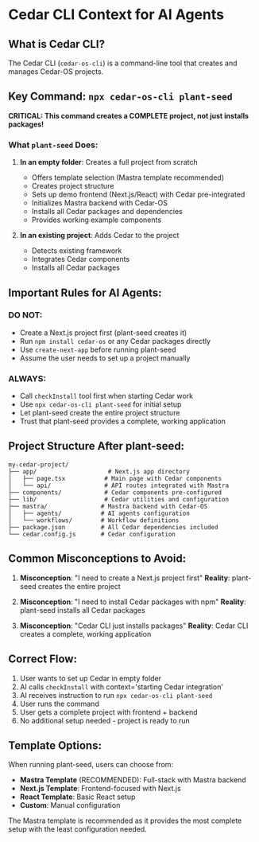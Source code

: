 # Cedar CLI Context for AI Agents

## What is Cedar CLI?

The Cedar CLI (`cedar-os-cli`) is a command-line tool that creates and manages Cedar-OS projects. 

## Key Command: `npx cedar-os-cli plant-seed`

**CRITICAL: This command creates a COMPLETE project, not just installs packages!**

### What `plant-seed` Does:

1. **In an empty folder**: Creates a full project from scratch
   - Offers template selection (Mastra template recommended)
   - Creates project structure
   - Sets up demo frontend (Next.js/React) with Cedar pre-integrated
   - Initializes Mastra backend with Cedar-OS
   - Installs all Cedar packages and dependencies
   - Provides working example components

2. **In an existing project**: Adds Cedar to the project
   - Detects existing framework
   - Integrates Cedar components
   - Installs all Cedar packages

## Important Rules for AI Agents:

### DO NOT:
- Create a Next.js project first (plant-seed creates it)
- Run `npm install cedar-os` or any Cedar packages directly
- Use `create-next-app` before running plant-seed
- Assume the user needs to set up a project manually

### ALWAYS:
- Call `checkInstall` tool first when starting Cedar work
- Use `npx cedar-os-cli plant-seed` for initial setup
- Let plant-seed create the entire project structure
- Trust that plant-seed provides a complete, working application

## Project Structure After plant-seed:

```
my-cedar-project/
├── app/                    # Next.js app directory
│   ├── page.tsx           # Main page with Cedar components
│   └── api/               # API routes integrated with Mastra
├── components/            # Cedar components pre-configured
├── lib/                   # Cedar utilities and configuration
├── mastra/               # Mastra backend with Cedar-OS
│   ├── agents/           # AI agents configuration
│   └── workflows/        # Workflow definitions
├── package.json          # All Cedar dependencies included
└── cedar.config.js       # Cedar configuration
```

## Common Misconceptions to Avoid:

1. **Misconception**: "I need to create a Next.js project first"
   **Reality**: plant-seed creates the entire project

2. **Misconception**: "I need to install Cedar packages with npm"
   **Reality**: plant-seed installs all Cedar packages

3. **Misconception**: "Cedar CLI just installs packages"
   **Reality**: Cedar CLI creates a complete, working application

## Correct Flow:

1. User wants to set up Cedar in empty folder
2. AI calls `checkInstall` with context='starting Cedar integration'
3. AI receives instruction to run `npx cedar-os-cli plant-seed`
4. User runs the command
5. User gets a complete project with frontend + backend
6. No additional setup needed - project is ready to run

## Template Options:

When running plant-seed, users can choose from:
- **Mastra Template** (RECOMMENDED): Full-stack with Mastra backend
- **Next.js Template**: Frontend-focused with Next.js
- **React Template**: Basic React setup
- **Custom**: Manual configuration

The Mastra template is recommended as it provides the most complete setup with the least configuration needed.